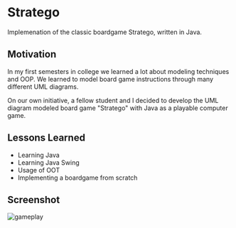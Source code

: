 # Stratego

Implemenation of the classic boardgame Stratego, written in Java.

## Motivation

In my first semesters in college we learned a lot about modeling techniques and OOP. We learned to model board game instructions through many different UML diagrams. 

On our own initiative, a fellow student and I decided to develop the UML diagram modeled board game "Stratego" with Java as a playable computer game.


## Lessons Learned
<ul>

<li>Learning Java</li>
<li>Learning Java Swing</li>
<li>Usage of OOT</li>
<li>Implementing a boardgame from scratch</li>

</ul>

## Screenshot


![gameplay](https://raw.githubusercontent.com/Monogenesis/Stratego/main/screenshots/gameplay.png)
